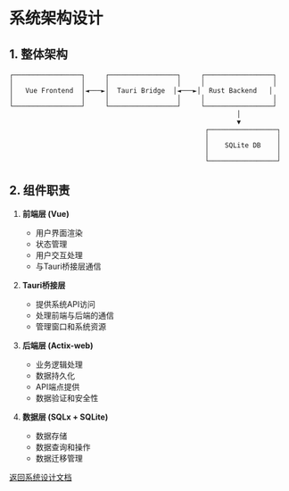 # 系统架构设计

## 1. 整体架构

```
┌─────────────────┐     ┌─────────────────┐     ┌─────────────────┐
│                 │     │                 │     │                 │
│   Vue Frontend  │◄───►│  Tauri Bridge  │◄───►│  Rust Backend   │
│                 │     │                 │     │                 │
└─────────────────┘     └─────────────────┘     └─────────────────┘
                                                         │
                                                         ▼
                                                 ┌─────────────────┐
                                                 │                 │
                                                 │    SQLite DB    │
                                                 │                 │
                                                 └─────────────────┘
```

## 2. 组件职责

1. **前端层 (Vue)**
   - 用户界面渲染
   - 状态管理
   - 用户交互处理
   - 与Tauri桥接层通信

2. **Tauri桥接层**
   - 提供系统API访问
   - 处理前端与后端的通信
   - 管理窗口和系统资源

3. **后端层 (Actix-web)**
   - 业务逻辑处理
   - 数据持久化
   - API端点提供
   - 数据验证和安全性

4. **数据层 (SQLx + SQLite)**
   - 数据存储
   - 数据查询和操作
   - 数据迁移管理

[返回系统设计文档](../SYSTEM_DESIGN.md)
